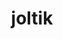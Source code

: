 ---
id: 595
title: joltik
types: [bug,electric]
image: https://raw.githubusercontent.com/PokeAPI/sprites/master/sprites/pokemon/595.png
---